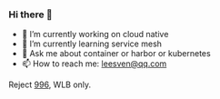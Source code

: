 ### Hi there 👋

- 🔭 I’m currently working on cloud native
- 🌱 I’m currently learning service mesh
- 💬 Ask me about container or harbor or kubernetes
- 📫 How to reach me: leesven@qq.com

Reject [996](https://996.icu/#/en_US), WLB only.

<!--
**lixianyang/lixianyang** is a ✨ _special_ ✨ repository because its `README.md` (this file) appears on your GitHub profile.

Here are some ideas to get you started:

- 🔭 I’m currently working on ...
- 🌱 I’m currently learning ...
- 👯 I’m looking to collaborate on ...
- 🤔 I’m looking for help with ...
- 💬 Ask me about ...
- 📫 How to reach me: ...
- 😄 Pronouns: ...
- ⚡ Fun fact: ...
-->
